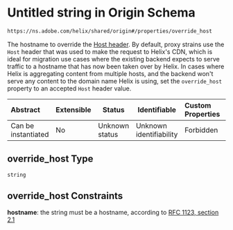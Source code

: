 # Untitled string in Origin Schema

```txt
https://ns.adobe.com/helix/shared/origin#/properties/override_host
```

The hostname to override the [Host header](https://docs.fastly.com/guides/basic-configuration/specifying-an-override-host).
By default, proxy strains use the `Host` header that was used to make the request to Helix's CDN, which is ideal for migration use cases where the existing backend expects to serve traffic to a hostname that has now been taken over by Helix. In cases where Helix is aggregating content from multiple hosts, and the backend won't serve any content to the domain name Helix is using, set the `override_host` property to an accepted `Host` header value.


| Abstract            | Extensible | Status         | Identifiable            | Custom Properties | Additional Properties | Access Restrictions | Defined In                                                        |
| :------------------ | ---------- | -------------- | ----------------------- | :---------------- | --------------------- | ------------------- | ----------------------------------------------------------------- |
| Can be instantiated | No         | Unknown status | Unknown identifiability | Forbidden         | Allowed               | none                | [origin.schema.json\*](origin.schema.json "open original schema") |

## override_host Type

`string`

## override_host Constraints

**hostname**: the string must be a hostname, according to [RFC 1123, section 2.1](https://tools.ietf.org/html/rfc1123 "check the specification")
